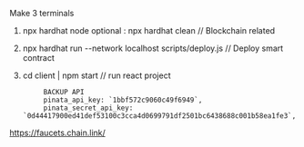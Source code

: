 Make 3 terminals
1. npx hardhat node                   optional : npx hardhat clean    // Blockchain related
2. npx hardhat run --network localhost scripts/deploy.js                // Deploy smart contract
3. cd client | npm start                                                // run react project

            BACKUP API 
            pinata_api_key: `1bbf572c9060c49f6949`,
            pinata_secret_api_key: `0d44417900ed41def53100c3cca4d0699791df2501bc6438688c001b58ea1fe3`,

https://faucets.chain.link/